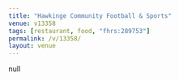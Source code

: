 ```yaml
---
title: "Hawkinge Community Football & Sports"
venue: v13358
tags: [restaurant, food, "fhrs:289753"]
permalink: /v/13358/
layout: venue
---
```

null